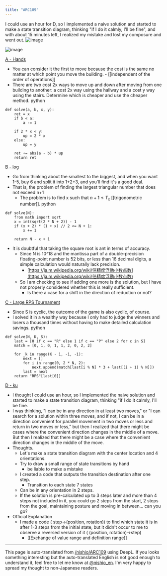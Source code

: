 ```yaml
---
title: "ARC109"
---
```


I could use an hour for D, so I implemented a naive solution and started to make a state transition diagram, thinking "if I do it calmly, I'll be fine", and with about 15 minutes left, I realized my mistake and lost my composure and went out.
![image](https://gyazo.com/d2eb8e41a1e38f0e23cc2c8254dd5a8a/thumb/1000)

![image](https://gyazo.com/e6a070f0d5974b30af3ad656f0bdda8c/thumb/1000)

[A - Hands](https://atcoder.jp/contests/arc109/tasks/arc109_a)
- You can consider it the first to move because the cost is the same no matter at which point you move the building.
        - [[independent of the order of operations]]
- There are two cost 2x ways to move up and down after moving from one building to another: a cost 2x way using the hallway and a cost y way using the stairs. Determine which is cheaper and use the cheaper method.
python

```
def solve(a, b, x, y):
    ret = x
    if b < a:
        a -= 1

    if 2 * x < y:
        up = 2 * x
    else:
        up = y

    ret += abs(a - b) * up
    return ret
```


[B - log](https://atcoder.jp/contests/arc109/tasks/arc109_b)
- Go from thinking about the smallest to the biggest, and when you want 1-5, buy 6 and split it into 1+2+3, and you'll find it's a good deal.
- That is, the problem of finding the largest triangular number that does not exceed n+1
    - The problem is to find x such that $n + 1 \le T_x$ [[trigonometric number]].
python

```
def solve(N):
    from math import sqrt
    x = int(sqrt(2 * N + 2)) - 1
    if (x + 2) * (1 + x) // 2 <= N + 1:
        x += 1

    return N - x + 1
```

- It is doubtful that taking the square root is ant in terms of accuracy.
    - Since N is 10^18 and the mantissa part of a double-precision floating-point number is 52 bits, or less than 16 decimal digits, a simple calculation would naturally lack precision.
        - [https://ja.m.wikipedia.org/wiki/倍精度浮動小数点数](https://ja.m.wikipedia.org/wiki/倍精度浮動小数点数)
    - So I am checking to see if adding one more is the solution, but I have not properly considered whether this is really sufficient.
        - Is there a case for a shift in the direction of reduction or not?

[C - Large RPS Tournament](https://atcoder.jp/contests/arc109/tasks/arc109_c)
- Since S is cyclic, the outcome of the game is also cyclic, of course.
- I solved it in a wealthy way because I only had to judge the winners and losers a thousand times without having to make detailed calculation savings.
python

```
def solve(N, K, S):
    last = [0 if c == "R" else 1 if c == "P" else 2 for c in S]
    match = [0, 1, 0, 1, 1, 2, 0, 2, 2]

    for _k in range(K - 1, -1, -1):
        next = []
        for i in range(0, 2 * N, 2):
            next.append(match[last[i % N] * 3 + last[(i + 1) % N]])
        last = next
    return "RPS"[last[0]]
```


[D - ku](https://atcoder.jp/contests/arc109/tasks/arc109_d)
- I thought I could use an hour, so I implemented the naive solution and started to make a state transition diagram, thinking "if I do it calmly, I'll be fine.
- I was thinking, "I can be in any direction in at least two moves," or "I can search for a solution within three moves, and if not, I can be in a direction convenient for parallel movement in two moves or less and return in two moves or less," but then I realized that there might be cases where the convenient direction changes in the middle of a move. But then I realized that there might be a case where the convenient direction changes in the middle of the move.
- Thoughts.
    - Let's make a state transition diagram with the center location and 4 orientations.
    - Try to draw a small range of state transitions by hand
        - be liable to make a mistake
    - I created a code that outputs the transition destination after one step.
        - Transition to each state 7 states
    - Can be in any orientation in 2 steps.
    - If the solution is pre-calculated up to 3 steps later and more than 4 steps not included in it, you could go 2 steps from the start, 2 steps from the goal, maintaining posture and moving in between... can you go?
- Official Explanation
    - I made a code ( step→(position, rotation)) to find which state it is in after 1-3 steps from the initial state, but it didn't occur to me to observe a reversed version of it ( (position, rotation)→step)
        - [[Exchange of value range and definition range]]

---
This page is auto-translated from [/nishio/ARC109](https://scrapbox.io/nishio/ARC109) using DeepL. If you looks something interesting but the auto-translated English is not good enough to understand it, feel free to let me know at [@nishio_en](https://twitter.com/nishio_en). I'm very happy to spread my thought to non-Japanese readers.